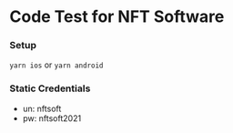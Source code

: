 # Code Test for NFT Software

### Setup

`yarn ios` or `yarn android`

### Static Credentials

- un: nftsoft
- pw: nftsoft2021
